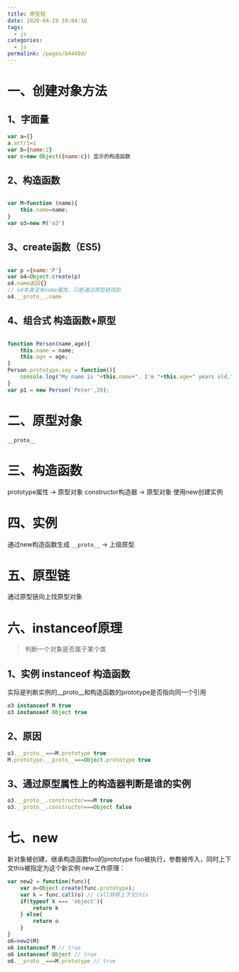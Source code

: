 ```yaml
---
title: 原型链
date: 2020-04-19 18:04:16
tags: 
  - js
categories: 
  - js
permalink: /pages/b4448d/
---
```


# 一、创建对象方法

## 1、字面量
```js
var a={}
a.attr1=1
var b={name:2}
var c=new Object({name:c}) 显示的构造函数
```
## 2、构造函数
```javascript

var M=function (name){
    this.name=name;
}
var o3=new M('o3')
```
## 3、create函数（ES5)
```javascript

var p ={name:'P'}
var o4=Object.create(p)
o4.name返回{}
// o4本身没有name属性，只能通过原型链找到
o4.__proto__.name
```
## 4、组合式 构造函数+原型
```javascript

function Person(name,age){
    this.name = name;
    this.age = age;
}
Person.prototype.say = function(){
    console.log("My name is "+this.name+". I'm "+this.age+" years old.");
}
var p1 = new Person('Peter',20);
```

# 二、原型对象
`__proto__`


# 三、构造函数
prototype属性	-> 原型对象
constructor构造器	-> 原型对象
使用new创建实例
# 四、实例
通过new构造函数生成
`__proto__`	-> 上级原型

# 五、原型链
通过原型链向上找原型对象

# 六、instanceof原理

> 判断一个对象是否属于某个类
## 1、实例 instanceof 构造函数
实际是判断实例的__proto__和构造函数的prototype是否指向同一个引用
```js
o3 instanceof M true
o3 instanceof Object true
```
## 2、原因
```js
o3.__proto__===M.prototype true
M.prototype.__proto__===Object.prototype true
```
## 3、通过原型属性上的构造器判断是谁的实例
```js
o3.__proto__.constructor===M true
o3.__proto__.constructor===Object false
```

# 七、new
新对象被创建，继承构造函数foo的prototype
foo被执行，参数被传入，同时上下文this被指定为这个新实例
new工作原理：
```javascript
var new2 = function(func){
    var o=Object.create(func.prototype);
    var k = func.call(o) // call转移上下文this
    if(typeof k === 'object'){
        return k
    } else{
        return o
    }
}
o6=new2(M)
o6 instanceof M // true
o6 instanceof Object // true
o6.__proto__===M.prototype // true
```